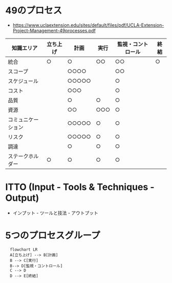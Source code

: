 # 49のプロセス
- https://www.uclaextension.edu/sites/default/files/pdf/UCLA-Extension-Project-Management-49processes.pdf

|知識エリア|立ち上げ|計画|実行|監視・コントロール|終結
|---|---|---|---|---|---|
|統合|○|○ |○○|○○|○|
|スコープ|  |○○○○|   |○○|   |
|スケジュール|  |○○○○○|   |○|   |
|コスト|  |○○○|   |○|   |
|品質|  |○|○|○|   |
|資源|  |○○|○○○|○|   |
|コミュニケーション|  |○○○○○|○|○|   |
|リスク|  |○○○○○|○|○|  |
|調達|  |○|○|○|   |
|ステークホルダー|○|○|○|○|   |
# ITTO (Input - Tools & Techniques - Output)
- インプット - ツールと技法 - アウトプット
# 5つのプロセスグループ
```mermaid
  flowchart LR
  A[立ち上げ] --> B[計画]
  B --> C[実行]
  B--> D[監視・コントロール]
  C --> D
  D --> E[終結]
```
